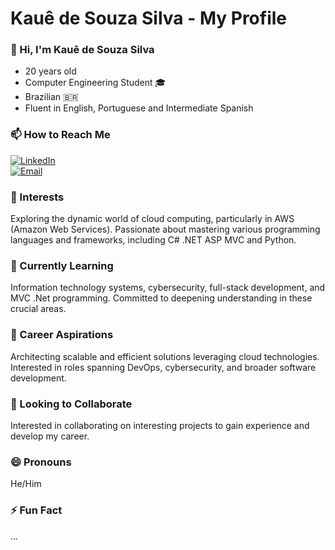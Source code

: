 # **Kauê de Souza Silva - My Profile**  

### 👋 Hi, I'm Kauê de Souza Silva  
- 20 years old
- Computer Engineering Student 🎓
- Brazilian 🇧🇷
- Fluent in English, Portuguese and Intermediate Spanish

### 📫 How to Reach Me  
[![LinkedIn](https://img.shields.io/badge/LinkedIn-Connect-blue?style=for-the-badge&logo=linkedin&logoColor=white)](https://www.linkedin.com/in/kau%C3%AA-de-souza-silva-62903421a/)  
[![Email](https://img.shields.io/badge/Email-Contact-red?style=for-the-badge&logo=gmail&logoColor=white)](mailto:kaue.moelas.com@gmail.com)

### 👀 Interests  
Exploring the dynamic world of cloud computing, particularly in AWS (Amazon Web Services). Passionate about mastering various programming languages and frameworks, including C# .NET ASP MVC and Python.

### 🌱 Currently Learning  
Information technology systems, cybersecurity, full-stack development, and MVC .Net programming. Committed to deepening understanding in these crucial areas.

### 💼 Career Aspirations  
Architecting scalable and efficient solutions leveraging cloud technologies. Interested in roles spanning DevOps, cybersecurity, and broader software development.

### 💞️ Looking to Collaborate  
Interested in collaborating on interesting projects to gain experience and develop my career.

### 😄 Pronouns  
He/Him

### ⚡ Fun Fact  
...
